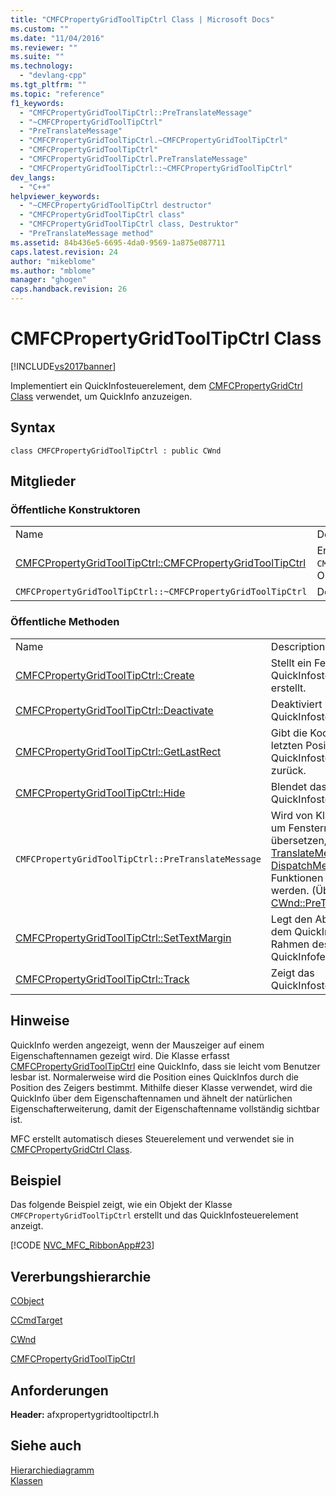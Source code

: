 ```yaml
---
title: "CMFCPropertyGridToolTipCtrl Class | Microsoft Docs"
ms.custom: ""
ms.date: "11/04/2016"
ms.reviewer: ""
ms.suite: ""
ms.technology: 
  - "devlang-cpp"
ms.tgt_pltfrm: ""
ms.topic: "reference"
f1_keywords: 
  - "CMFCPropertyGridToolTipCtrl::PreTranslateMessage"
  - "~CMFCPropertyGridToolTipCtrl"
  - "PreTranslateMessage"
  - "CMFCPropertyGridToolTipCtrl.~CMFCPropertyGridToolTipCtrl"
  - "CMFCPropertyGridToolTipCtrl"
  - "CMFCPropertyGridToolTipCtrl.PreTranslateMessage"
  - "CMFCPropertyGridToolTipCtrl::~CMFCPropertyGridToolTipCtrl"
dev_langs: 
  - "C++"
helpviewer_keywords: 
  - "~CMFCPropertyGridToolTipCtrl destructor"
  - "CMFCPropertyGridToolTipCtrl class"
  - "CMFCPropertyGridToolTipCtrl class, Destruktor"
  - "PreTranslateMessage method"
ms.assetid: 84b436e5-6695-4da0-9569-1a875e087711
caps.latest.revision: 24
author: "mikeblome"
ms.author: "mblome"
manager: "ghogen"
caps.handback.revision: 26
---
```

# CMFCPropertyGridToolTipCtrl Class
[!INCLUDE[vs2017banner](../../assembler/inline/includes/vs2017banner.md)]

Implementiert ein QuickInfosteuerelement, dem [CMFCPropertyGridCtrl Class](../../mfc/reference/cmfcpropertygridctrl-class.md) verwendet, um QuickInfo anzuzeigen.  
  
## Syntax  
  
```  
class CMFCPropertyGridToolTipCtrl : public CWnd  
```  
  
## Mitglieder  
  
### Öffentliche Konstruktoren  
  
|||  
|-|-|  
|Name|Description|  
|[CMFCPropertyGridToolTipCtrl::CMFCPropertyGridToolTipCtrl](../Topic/CMFCPropertyGridToolTipCtrl::CMFCPropertyGridToolTipCtrl.md)|Erstellt ein `CMFCPropertyGridToolTipCtrl`\-Objekt.|  
|`CMFCPropertyGridToolTipCtrl::~CMFCPropertyGridToolTipCtrl`|Destruktor.|  
  
### Öffentliche Methoden  
  
|||  
|-|-|  
|Name|Description|  
|[CMFCPropertyGridToolTipCtrl::Create](../Topic/CMFCPropertyGridToolTipCtrl::Create.md)|Stellt ein Fenster zum QuickInfosteuerelement erstellt.|  
|[CMFCPropertyGridToolTipCtrl::Deactivate](../Topic/CMFCPropertyGridToolTipCtrl::Deactivate.md)|Deaktiviert und blendet das QuickInfosteuerelement aus.|  
|[CMFCPropertyGridToolTipCtrl::GetLastRect](../Topic/CMFCPropertyGridToolTipCtrl::GetLastRect.md)|Gibt die Koordinaten der letzten Position des QuickInfosteuerelements zurück.|  
|[CMFCPropertyGridToolTipCtrl::Hide](../Topic/CMFCPropertyGridToolTipCtrl::Hide.md)|Blendet das QuickInfosteuerelement aus.|  
|`CMFCPropertyGridToolTipCtrl::PreTranslateMessage`|Wird von Klasse [CWinApp](../../mfc/reference/cwinapp-class.md), um Fenstermeldungen zu übersetzen, bevor sie an den [TranslateMessage](http://msdn.microsoft.com/library/windows/desktop/ms644955) und [DispatchMessage](http://msdn.microsoft.com/library/windows/desktop/ms644934) Windows\-Funktionen weitergeleitet werden.  \(Überschreibungen [CWnd::PreTranslateMessage](../Topic/CWnd::PreTranslateMessage.md).\)|  
|[CMFCPropertyGridToolTipCtrl::SetTextMargin](../Topic/CMFCPropertyGridToolTipCtrl::SetTextMargin.md)|Legt den Abstand zwischen dem QuickInfo\-Text und dem Rahmen des QuickInfofensters fest.|  
|[CMFCPropertyGridToolTipCtrl::Track](../Topic/CMFCPropertyGridToolTipCtrl::Track.md)|Zeigt das QuickInfosteuerelement an.|  
  
## Hinweise  
 QuickInfo werden angezeigt, wenn der Mauszeiger auf einem Eigenschaftennamen gezeigt wird.  Die Klasse erfasst [CMFCPropertyGridToolTipCtrl](../../mfc/reference/cmfcpropertygridtooltipctrl-class.md) eine QuickInfo, dass sie leicht vom Benutzer lesbar ist.  Normalerweise wird die Position eines QuickInfos durch die Position des Zeigers bestimmt.  Mithilfe dieser Klasse verwendet, wird die QuickInfo über dem Eigenschaftennamen und ähnelt der natürlichen Eigenschafterweiterung, damit der Eigenschaftenname vollständig sichtbar ist.  
  
 MFC erstellt automatisch dieses Steuerelement und verwendet sie in [CMFCPropertyGridCtrl Class](../../mfc/reference/cmfcpropertygridctrl-class.md).  
  
## Beispiel  
 Das folgende Beispiel zeigt, wie ein Objekt der Klasse `CMFCPropertyGridToolTipCtrl` erstellt und das QuickInfosteuerelement anzeigt.  
  
 [!CODE [NVC_MFC_RibbonApp#23](../CodeSnippet/VS_Snippets_Misc/NVC_MFC_RibbonApp#23)]  
  
## Vererbungshierarchie  
 [CObject](../../mfc/reference/cobject-class.md)  
  
 [CCmdTarget](../../mfc/reference/ccmdtarget-class.md)  
  
 [CWnd](../../mfc/reference/cwnd-class.md)  
  
 [CMFCPropertyGridToolTipCtrl](../../mfc/reference/cmfcpropertygridtooltipctrl-class.md)  
  
## Anforderungen  
 **Header:** afxpropertygridtooltipctrl.h  
  
## Siehe auch  
 [Hierarchiediagramm](../../mfc/hierarchy-chart.md)   
 [Klassen](../../mfc/reference/mfc-classes.md)